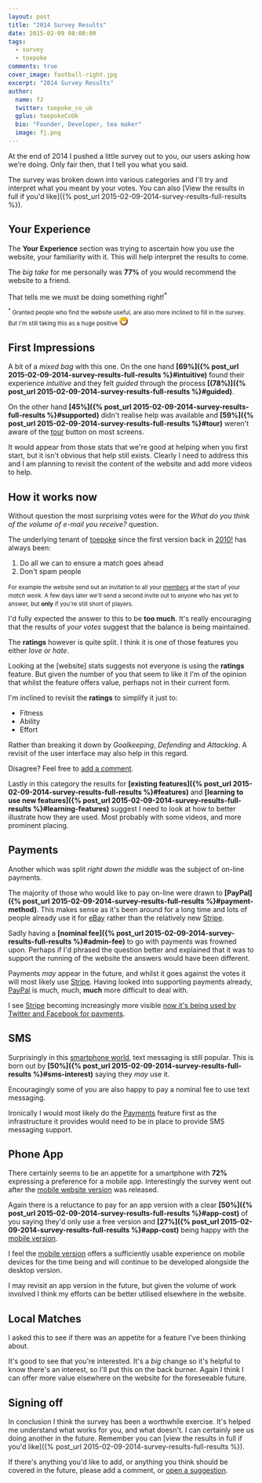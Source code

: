 ```yaml
---
layout: post
title: "2014 Survey Results"
date: 2015-02-09 08:00:00
tags: 
  - survey
  - toepoke
comments: true
cover_image: football-right.jpg
excerpt: "2014 Survey Results"
author: 
  name: fJ
  twitter: toepoke_co_uk
  gplus: toepokeCoUk
  bio: "Founder, Developer, tea maker"
  image: fj.png
---
```

At the end of 2014 I pushed a little survey out to you, our users asking how we're doing.
Only fair then, that I tell you what you said.  

The survey was broken down into various categories and I'll try and interpret what you meant by your votes.  You can also [View the results in full if you'd like]({% post_url 2015-02-09-2014-survey-results-full-results %}).

## Your Experience

The **Your Experience** section was trying to ascertain how you use the website, your familiarity with it.  This will help interpret the results to come.

The _big take_ for me personally was **77%** of you would recommend the website to a friend.

<div id="recommend" class="sk-spinner sk-spinner-pulse"></div>

That tells me we must be doing something right!<sup>*</sup>

<small><sup>*</sup> Granted people who find the website useful, are also more inclined to fill in the survey.  But I'm still taking this as a huge positive <img src="/images/grin.png" alt="grin" title="grin" /></small>

## First Impressions

A bit of a *mixed bag* with this one. On the one hand **[69%]({% post_url 2015-02-09-2014-survey-results-full-results %}#intuitive)** found their experience *intuitive* and they felt *guided* through the process **[(78%)]({% post_url 2015-02-09-2014-survey-results-full-results %}#guided)**.  

On the other hand **[45%]({% post_url 2015-02-09-2014-survey-results-full-results %}#supported)** didn't realise help was available and **[59%]({% post_url 2015-02-09-2014-survey-results-full-results %}#tour)** weren't aware of the <a href="https://toepoke.co.uk/about.aspx/change-log?version=1.0.0024">tour</a> button on most screens.

<div id="tour" class="sk-spinner sk-spinner-pulse"></div>

It would appear from those stats that we're good at helping when you first start, but it isn't obvious that help still exists.  Clearly I need to address this and I am planning to revisit the content of the website and add more videos to help.

## How it works now

Without question the most surprising votes were for the *What do you think of the volume of e-mail you receive?* question.

The underlying tenant of <a href="https://toepoke.co.uk">toepoke</a> since the first version back in <a href="https://toepoke.co.uk/about.aspx/history">2010!</a> has always been:

1. Do all we can to ensure a match goes ahead
2. Don't spam people

<small>For example the website send out an invitation to all your <a href="https://toepoke.co.uk/about.aspx/glossary#member">members</a> at the start of your *match week*.  A few days later we'll send a second invite out to anyone who has yet to answer, but **only** if you're still short of players.</small>

<div id="e-mail-volume" class="sk-spinner sk-spinner-pulse"></div>

I'd fully expected the answer to this to be **too much**.  It's really encouraging that the results of *your votes* suggest that the balance is being maintained.

The **ratings** however is quite split.  I think it is one of those features you either *love or hate*.

<div id="ratings"></div>

Looking at the [website] stats suggests not everyone is using the **ratings** feature.  But given the number of you that seem to like it I'm of the opinion that whilst the feature offers value, perhaps not in their current form.

I'm inclined to revisit the **ratings** to simplify it just to:

* Fitness
* Ability
* Effort

Rather than breaking it down by *Goalkeeping*, *Defending* and *Attacking*.  A revisit of the user interface may also help in this regard.

Disagree?  Feel free to <a href="#disqus_thread">add a comment</a>.

Lastly in this category the results for **[existing features]({% post_url 2015-02-09-2014-survey-results-full-results %}#features)** and **[learning to use new features]({% post_url 2015-02-09-2014-survey-results-full-results %}#learning-features)** suggest I need to look at how to better illustrate how they are used.  Most probably with some videos, and more prominent placing.

## Payments

Another which was split *right down the middle* was the subject of on-line payments.

<div id="pay-share" class="sk-spinner sk-spinner-pulse"></div>

The majority of those who would like to pay on-line were drawn to **[PayPal]({% post_url 2015-02-09-2014-survey-results-full-results %}#payment-method)**.  This makes sense as it's been around for a long time and lots of people already use it for <a href="https://ebay.co.uk">eBay</a> rather than the relatively new <a href="https://stripe.com">Stripe</a>.

Sadly having a **[nominal fee]({% post_url 2015-02-09-2014-survey-results-full-results %}#admin-fee)** to go with payments was frowned upon.  Perhaps if I'd phrased the question better and explained that it was to support the running of the website the answers would have been different.

Payments *may* appear in the future, and whilst it goes against the votes it will most likely use <a href="https://stripe.com">Stripe</a>.  Having looked into supporting payments already, <a href="https://paypal.co.uk">PayPal</a> is much, much, **much** more difficult to deal with.

I see <a href="https://stripe.com">Stripe</a> becoming increasingly more visible <a href="http://www.engadget.com/2014/09/26/facebook-buy-stripe/">now it's being used by Twitter and Facebook for payments</a>.

## SMS

Surprisingly in this <a href="http://www.pewresearch.org/fact-tank/2014/01/09/americans-with-just-basic-cell-phones-are-a-dwindling-breed/">smartphone world</a>, text messaging is still popular.  This is born out by **[50%]({% post_url 2015-02-09-2014-survey-results-full-results %}#sms-interest)** saying they *may* use it.

Encouragingly some of you are also happy to pay a nominal fee to use text messaging.

<div id="sms-fee" class="sk-spinner sk-spinner-pulse"></div>

Ironically I would most likely do the <a href="#payments">Payments</a> feature first as the infrastructure it provides would need to be in place to provide SMS messaging support.

## Phone App

There certainly seems to be an appetite for a smartphone with **72%** expressing a preference for a mobile app.  Interestingly the survey went out after the <a href="https://toepoke.co.uk/about.aspx/change-log?version=1.2.0006">mobile website version</a> was released.

<div id="prefer-app" class="sk-spinner sk-spinner-pulse"></div>

Again there is a reluctance to pay for an app version with a clear **[50%]({% post_url 2015-02-09-2014-survey-results-full-results %}#app-cost)** of you saying they'd only use a free version and **[27%]({% post_url 2015-02-09-2014-survey-results-full-results %}#app-cost)** being happy with the <a href="https://toepoke.co.uk/about.aspx/change-log?version=1.2.0006">mobile version</a>.

I feel the <a href="https://toepoke.co.uk/about.aspx/change-log?version=1.2.0006">mobile version</a> offers a sufficiently usable experience on mobile devices for the time being and will continue to be developed alongside the desktop version.  

I may revisit an app version in the future, but given the volume of work involved I think my efforts can be better utilised elsewhere in the website.

## Local Matches

I asked this to see if there was an appetite for a feature I've been thinking about.  

<div id="another-team" class="sk-spinner sk-spinner-pulse"></div>

It's good to see that you're interested.  It's a *big* change so it's helpful to know there's an interest, so I'll put this on the back burner.  Again I think I can offer more value elsewhere on the website for the foreseeable future.

## Signing off

In conclusion I think the survey has been a worthwhile exercise.  It's helped me understand what works for you, and what doesn't.  I can certainly see us doing another in the future.  Remember you can [view the results in full if you'd like]({% post_url 2015-02-09-2014-survey-results-full-results %}).

If there's anything you'd like to add, or anything you think should be covered in the future, please add a comment, or <a href="https://toepoke.uservoice.com/forums/36616-general">open a suggestion</a>.

<script type="text/javascript" src="https://www.google.com/jsapi"></script>
<script type="text/javascript" src="/images/posts/2015-02-09-2014-survey-results.js"></script>




